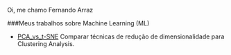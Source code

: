 Oi, me chamo Fernando Arraz


###Meus trabalhos sobre Machine Learning (ML)

- [PCA_vs_t-SNE](https://colab.research.google.com/drive/1vYL5MyIX5i2yjBnpfaiEAXws1UKV6OIu?usp=sharing)
Comparar técnicas de redução de dimensionalidade para Clustering Analysis.
